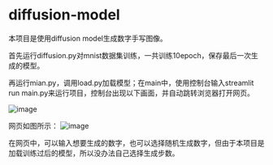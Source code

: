 # diffusion-model
本项目是使用diffusion model生成数字手写图像。

首先运行diffusion.py对mnist数据集训练，一共训练10epoch，保存最后一次生成的模型。

再运行mian.py，调用load.py加载模型；在main中，使用控制台输入streamlit run main.py来运行项目，控制台出现以下画面，并自动跳转浏览器打开网页。

![image](https://github.com/2820214325/diffusion-model/assets/88656477/0cc14ce6-23cc-42ef-bc0b-6203df50394b)

网页如图所示：
![image](https://github.com/2820214325/diffusion-model/assets/88656477/6edef99c-5db4-430a-9e47-57e5dcf15eaf)

在网页中，可以输入想要生成的数字，也可以选择随机生成数字，但由于本项目是加载训练过后的模型，所以没办法自己选择生成步数。
